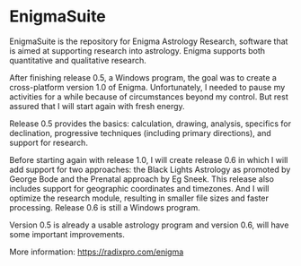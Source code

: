 # EnigmaSuite
EnigmaSuite is the repository for Enigma Astrology Research, software that is aimed at supporting research into astrology. 
Enigma supports both quantitative and qualitative research.

After finishing release 0.5, a Windows program, the goal was to create a cross-platform version 1.0 of Enigma. Unfortunately, I needed to pause my activities for a while because of circumstances beyond my control. But rest assured that I will start again with fresh energy.

Release 0.5 provides the basics: calculation, drawing, analysis, specifics for declination, progressive techniques (including primary directions), and support for research.

Before starting again with release 1.0, I will create release 0.6 in which I will add support for two approaches: the Black Lights Astrology as promoted by George Bode and the Prenatal approach by Eg Sneek. This release also includes support for geographic coordinates and timezones. And I will optimize the research module, resulting in smaller file sizes and faster processing. Release 0.6 is still a Windows program.

Version 0.5 is already a usable astrology program and version 0.6, will have some important improvements. 

More information: https://radixpro.com/enigma
